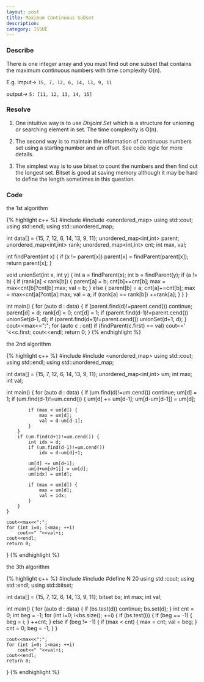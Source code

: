 ```yaml
---
layout: post
title: Maximum Continuous Subset
description: 
category: ISSUE
---
```


### Describe

There is one integer array and you must find out one subset that contains the maximum continuous numbers with time complexity O(n). 

E.g. imput-> `15, 7, 12, 6, 14, 13, 9, 11`

output-> `5: [11, 12, 13, 14, 15]`

### Resolve

1. One intuitive way is to use *Disjoint Set* which is a structure for unioning or searching element in set. The time complexity is O(n).

2. The second way is to maintain the information of continuous numbers set using a starting number and an offset. See code logic for more details.

3. The simplest way is to use bitset to count the numbers and then find out the longest set. Bitset is good at saving memory although it may be hard to define the length sometimes in this question.

### Code

the 1st algorithm

{% highlight c++ %}
#include <iostream>
#include <unordered_map>
using std::cout;
using std::endl;
using std::unordered_map;

int data[] = {15, 7, 12, 6, 14, 13, 9, 11};
unordered_map<int,int> parent;
unordered_map<int,int> rank;
unordered_map<int,int> cnt;
int max, val;

int findParent(int x) {
	if (x != parent[x])
		parent[x] = findParent(parent[x]);
	return parent[x];
}

void unionSet(int x, int y) {
	int a = findParent(x);
	int b = findParent(y);
	if (a != b) {
		if (rank[a] < rank[b]) {
			parent[a] = b;
			cnt[b]+=cnt[b];
			max = max<cnt[b]?cnt[b]:max;
			val = b;
		} else {
			parent[b] = a;
			cnt[a]+=cnt[b];
			max = max<cnt[a]?cnt[a]:max;
			val = a;
			if (rank[a] == rank[b])
				++rank[a];
		}
	}
}

int main() {
	for (auto d : data) {
		if (parent.find(d)!=parent.cend())
			continue;
		parent[d] = d;
		rank[d] = 0;
		cnt[d] = 1;
		if (parent.find(d-1)!=parent.cend())
			unionSet(d-1, d);
		if (parent.find(d+1)!=parent.cend())
			unionSet(d+1, d);
	}
	cout<<max<<":";
	for (auto c : cnt)
		if (findParent(c.first) == val)
			cout<<' '<<c.first;
	cout<<endl;
	return 0;
}
{% endhighlight %}

the 2nd algorithm

{% highlight c++ %}
#include <iostream>
#include <unordered_map>
using std::cout;
using std::endl;
using std::unordered_map;

int data[] = {15, 7, 12, 6, 14, 13, 9, 11};
unordered_map<int,int> um;
int max;
int val;

int main() {
	for (auto d : data) {
		if (um.find(d)!=um.cend())
			continue;
		um[d] = 1;
		if (um.find(d-1)!=um.cend()) {
			um[d] += um[d-1];
			um[d-um[d-1]] = um[d];
			
			if (max < um[d]) {
				max = um[d];
				val = d-um[d-1];
			}
		}
		if (um.find(d+1)!=um.cend()) {
			int idx = d;
			if (um.find(d-1)!=um.cend())
				idx = d-um[d]+1;

			um[d] += um[d+1];
			um[d+um[d+1]] = um[d];
			um[idx] = um[d];

			if (max < um[d]) {
				max = um[d];
				val = idx;
			}
		}
	}

	cout<<max<<":";
	for (int i=0; i<max; ++i)
		cout<<" "<<val+i;
	cout<<endl;
	return 0;
}
{% endhighlight %}

the 3th algorithm

{% highlight c++ %}
#include <iostream>
#include <bitset>
#define N 20
using std::cout;
using std::endl;
using std::bitset;

int data[] = {15, 7, 12, 6, 14, 13, 9, 11};
bitset<N> bs;
int max;
int val;

int main() {
	for (auto d : data) {
		if (bs.test(d))
			continue;
		bs.set(d);
	}
	int cnt = 0;
	int beg = -1;
	for (int i=0; i<bs.size(); ++i) {
		if (bs.test(i)) {
			if (beg == -1) {
				beg = i;
			}
			++cnt;
		} else if (beg != -1) {
			if (max < cnt) {
				max = cnt;
				val = beg;
			}
			cnt = 0;
			beg = -1;
		}
	}

	cout<<max<<":";
	for (int i=0; i<max; ++i)
		cout<<" "<<val+i;
	cout<<endl;
	return 0;
}
{% endhighlight %}


